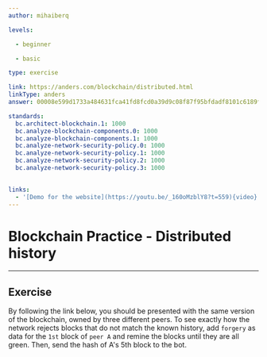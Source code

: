 ```yaml
---
author: mihaiberq

levels:

  - beginner

  - basic

type: exercise

link: https://anders.com/blockchain/distributed.html
linkType: anders
answer: 00008e599d1733a484631fca41fd8fcd0a39d9c08f87f95bfdadf8101c6189f6

standards:
  bc.architect-blockchain.1: 1000
  bc.analyze-blockchain-components.0: 1000
  bc.analyze-blockchain-components.1: 1000
  bc.analyze-network-security-policy.0: 1000
  bc.analyze-network-security-policy.1: 1000
  bc.analyze-network-security-policy.2: 1000
  bc.analyze-network-security-policy.3: 1000
  

links:
  - '[Demo for the website](https://youtu.be/_160oMzblY8?t=559){video}'
---
```


# Blockchain Practice - Distributed history

---
## Exercise

By following the link below, you should be presented with the same version of the blockchain, owned by three different peers. To see exactly how the network rejects blocks that do not match the known history, add `forgery` as data for the `1st` block of `peer A` and remine the blocks until they are all green. Then, send the hash of A's 5th block to the bot.
